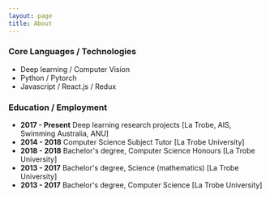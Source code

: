 ```yaml
---
layout: page
title: About
---
```


### Core Languages / Technologies
- Deep learning / Computer Vision
- Python / Pytorch
- Javascript / React.js / Redux

### Education / Employment

- __2017 - Present__ Deep learning research projects [La Trobe, AIS, Swimming Australia, ANU]
- __2014 - 2018__ Computer Science Subject Tutor  [La Trobe University]
- __2018 - 2018__ Bachelor's degree, Computer Science Honours [La Trobe University]
- __2013 - 2017__ Bachelor's degree, Science (mathematics) [La Trobe University]
- __2013 - 2017__ Bachelor's degree, Computer Science [La Trobe University]
